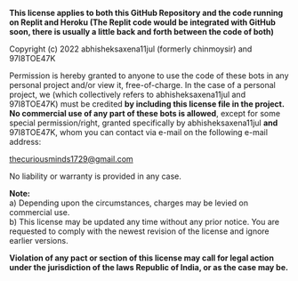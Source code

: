 **This license applies to both this GitHub Repository and the code running on Replit and Heroku (The Replit code would be integrated with GitHub soon, there is usually a little back and forth between the code of both)**

Copyright (c) 2022 abhisheksaxena11jul (formerly chinmoysir) and 97I8TOE47K

Permission is hereby granted to anyone to use the code of these bots in any personal project and/or view it, free-of-charge. In the case of a personal project, we (which collectively refers to abhisheksaxena11jul and 97I8TOE47K) must be credited **by including this license file in the project.** **No commercial use of any part of these bots is allowed**, except for some special permission/right, granted specifically by abhisheksaxena11jul **and** 97I8TOE47K, whom you can contact via e-mail on the following e-mail address:

thecuriousminds1729@gmail.com

No liability or warranty is provided in any case.



**Note:** \
a) Depending upon the circumstances, charges may be levied on commercial use. \
b) This license may be updated any time without any prior notice. You are requested to comply with the newest revision of the license and ignore earlier versions.

**Violation of any pact or section of this license may call for legal action under the jurisdiction of the laws Republic of India, or as the case may be.**
